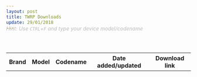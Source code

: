 ```yaml
---
layout: post
title: TWRP Downloads
update: 29/01/2018
---
```

<em style="color: #bbb">Hint: Use ```CTRL```+```F``` and type your device model/codename</em>
<style> 
	p {
		margin: -2em 0 2em 0;
	}
</style>
<!-- Main -->
<section id="main" class="wrapper" style="padding: 1em 0">
   <div class="inner">
         <!-- Table -->
         <div class="table-wrapper">
            <table>
               <tbody id="table">
				  <tr>
					<th>Brand</th>
					<th>Model</th>
					<th>Codename</th>
					<th>Date added/updated</th>
					<th>Download link</th>
				  </tr>
				  <script>
                     var userDataRef = firebase.database().ref("Builds").orderByKey();
                     var button = document.createElement("button");
                     button.innerHTML = "Do Something";
                     
                     userDataRef.once("value").then(function(snapshot) {
                     
                     var content='';
                     content+='<tr>'
                     content+='<th>Brand</th>'
                     content+='<th>Model</th>'
					 content+='<th>Codename</th>'
					 content+='<th>Date added/updated</th>'
                     content+='<th>Download link</th>'
                     content+='</tr>'
                     
                     snapshot.forEach(function(data){
                     var val = data.val();
                     var brand=val.Brand;
                     var model=val.Model;
					 var codename=val.Codename;
					 var date=val.Date;
                     var url=val.Url;
                      var body = document.getElementsByTagName("body")[0];
                     content+='<tr>'
                     content +='<td>'+brand+'</td>'
                     content +='<td>'+model+'</td>'
                     content +='<td>'+codename+'</td>'
					 content +='<td>'+date+'</td>'
                     content+='<td><a href='+url+'> Download </a></td>'
                     content+='</tr>'
                     
                     	});
                     document.getElementById("table").innerHTML = content;
                     });
                  </script>
				  
				  <style>
					  .load-bar {
					  position: relative;
					  width: 100%;
					  height: 4px;
					  background-color: #fdba2c;
					}
					.bar {
					  content: "";
					  display: inline;
					  position: absolute;
					  width: 0;
					  height: 100%;
					  left: 50%;
					  text-align: center;
					}
					.bar:nth-child(1) {
					  background-color: #da4733;
					  animation: loading 3s linear infinite;
					}
					.bar:nth-child(2) {
					  background-color: #3b78e7;
					  animation: loading 3s linear 1s infinite;
					}
					.bar:nth-child(3) {
					  background-color: #fdba2c;
					  animation: loading 3s linear 2s infinite;
					}
					@keyframes loading {
						from {left: 50%; width: 0;z-index:100;}
						33.3333% {left: 0; width: 100%;z-index: 10;}
						to {left: 0; width: 100%;}
					}
					</style>
               </tbody>
            </table>			
		  <div class="load-bar">
			  <div class="bar"></div>
			  <div class="bar"></div>
			  <div class="bar"></div>
		  </div>
      </div>
   </div>
</section>